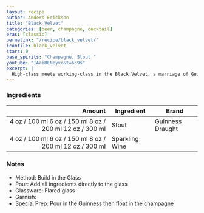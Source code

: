 ```yaml
---
layout: recipe
author: Anders Erickson
title: "Black Velvet"
categories: [beer, champagne, cocktail]
eras: [classic]
permalink: "/recipe/black_velvet/"
iconfile: black_velvet
stars: 0
base_spirits: "Champagne, Stout "
youtube: "IAaiRENeyvc&t=639s"
excerpt: |
  High-class meets working-class in the Black Velvet, a marriage of Guinness and Champagne that’s smooth and bubbly.
---
```


### Ingredients

| Amount | Ingredient     | Brand            |
| -----: | -------------- | ---------------- |
|   <span class="onex active">4 oz  / 100 ml</span> <span class="onehalfx">6 oz  / 150 ml</span> <span class="twox">8 oz  / 200 ml</span> <span class="threex">12 oz  / 300 ml</span>| Stout          | Guinness Draught |
|   <span class="onex active">4 oz  / 100 ml</span> <span class="onehalfx">6 oz  / 150 ml</span> <span class="twox">8 oz  / 200 ml</span> <span class="threex">12 oz  / 300 ml</span>| Sparkling Wine |

### Notes

- Method: Build in the Glass
- Pour: Add all ingredients directly to the glass
- Glassware: Flared glass
- Garnish:
- Special Prep: Pour in the Guinness then float in the champagne

    
<script type="application/ld+json">
{
  "@context": "https://schema.org",
  "@type": "Recipe",
  "author": {
    "@type": "Person",
    "name": "{{ page.author }}"
    },
  "image": "{%- for page in page.categories limit: 1 %}{% assign cat = site.data.categories | where: "slug", page | first %}{{ site.url }}{{ site.baseurl}}/assets/images/category_{{cat.slug}}.svg{% endfor -%}",
  "description": "{{ page.excerpt | strip_html | replace: '"', "'" }}",
  "recipeIngredient": [
  "4 oz Stout ",
  "4 oz Sparkling Wine"
    ],
  "name": "{{ page.title }}",
  "recipeInstructions": [
    {
      "@type": "HowToStep",
      "text": "- Method: Build in the Glass"
    },
    {
      "@type": "HowToStep",
      "text": "- Pour: Add all ingredients directly to the glass"
    },
    {
      "@type": "HowToStep",
      "text": "- Glassware: Flared glass"
    },
    {
      "@type": "HowToStep",
      "text": "- Garnish:"
    },
    {
      "@type": "HowToStep",
      "text": "- Special Prep: Pour in the Guinness then float in the champagne"
    }
    ],
  "recipeYield": "1 cocktail",
  "recipeCategory": "cocktail",
  {%- if page.stars and site.data.ratings[page.iconfile].ratings -%}"aggregateRating": "{%- include stars_metadata.html %} out of 5",{%- endif -%}
  "recipeCuisine": "global",
  "prepTime": "PT20M",
  "cookTime": "PT15S",
  "keywords": "{{ page.title }}, cocktail, {{ page.eras }}, {%- include category_metadata.html -%}, {%- include spirits_metadata.html -%}"
}
</script>

    